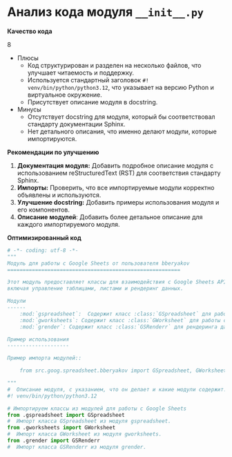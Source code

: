 # Анализ кода модуля `__init__.py`

**Качество кода**

8
-  Плюсы
    - Код структурирован и разделен на несколько файлов, что улучшает читаемость и поддержку.
    - Используется стандартный заголовок `#! venv/bin/python/python3.12`, что указывает на версию Python и виртуальное окружение.
    - Присутствует описание модуля в docstring.
-  Минусы
    - Отсутствует docstring для модуля, который бы соответствовал стандарту документации Sphinx.
    - Нет детального описания, что именно делают модули, которые импортируются.

**Рекомендации по улучшению**

1.  **Документация модуля:** Добавить подробное описание модуля с использованием reStructuredText (RST) для соответствия стандарту Sphinx.
2.  **Импорты:** Проверить, что все импортируемые модули корректно объявлены и используются.
3.  **Улучшение docstring:** Добавить примеры использования модуля и его компонентов.
4.  **Описание модулей**: Добавить более детальное описание для каждого импортируемого модуля.

**Оптимизированный код**

```python
# -*- coding: utf-8 -*-
"""
Модуль для работы с Google Sheets от пользователя bberyakov
========================================================

Этот модуль предоставляет классы для взаимодействия с Google Sheets API,
включая управление таблицами, листами и рендеринг данных.

Модули
------
    :mod:`gspreadsheet`:  Содержит класс :class:`GSpreadsheet` для работы с таблицами.
    :mod:`gworksheets`: Содержит класс :class:`GWorksheet` для работы с листами.
    :mod:`grender`: Содержит класс :class:`GSRenderr` для рендеринга данных.

Пример использования
--------------------

Пример импорта модулей::

    from src.goog.spreadsheet.bberyakov import GSpreadsheet, GWorksheet, GSRenderr

"""
#  Описание модуля, с указанием, что он делает и какие модули содержит.
#! venv/bin/python/python3.12

# Импортируем классы из модулей для работы с Google Sheets
from .gspreadsheet import GSpreadsheet
#  Импорт класса GSpreadsheet из модуля gspreadsheet.
from .gworksheets import GWorksheet
#  Импорт класса GWorksheet из модуля gworksheets.
from .grender import GSRenderr
#  Импорт класса GSRenderr из модуля grender.
```